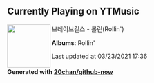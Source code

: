 ## Currently Playing on YTMusic

[<img align="left" width="100" src="https://lh3.googleusercontent.com/TdG1Bqpys0WVGobM9_L6ZOZQV7rNmOqHJahpEt6rgfEwnABDBfaxnbsrcLULM9UznXxWWMR2ITfNSDeZWw">](https://music.youtube.com/watch?v=nw6mcjNlh8E)

브레이브걸스 - 롤린(Rollin')

**Albums**: Rollin'

Last updated at 03/23/2021 17:36

#### Generated with [20chan/github-now](https://github.com/20chan/github-now)


<!--
**20chan/20chan** is a ✨ _special_ ✨ repository because its `README.md` (this file) appears on your GitHub profile.

Here are some ideas to get you started:

- 🔭 I’m currently working on ...
- 🌱 I’m currently learning ...
- 👯 I’m looking to collaborate on ...
- 🤔 I’m looking for help with ...
- 💬 Ask me about ...
- 📫 How to reach me: ...
- 😄 Pronouns: ...
- ⚡ Fun fact: ...
-->
